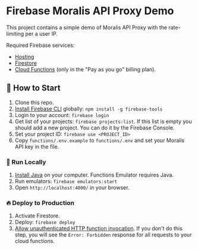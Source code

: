 # Firebase Moralis API Proxy Demo

This project contains a simple demo of Moralis API Proxy with the rate-limiting per a user IP.

Required Firebase services:

- [Hosting](https://firebase.google.com/docs/hosting)
- [Firestore](https://firebase.google.com/docs/firestore)
- [Cloud Functions](https://firebase.google.com/docs/functions) (only in the "Pay as you go" billing plan).

## 🚀 How to Start

1. Clone this repo.
2. [Install Firebase CLI](https://firebase.google.com/docs/cli) globally: `npm install -g firebase-tools`
3. Login to your account: `firebase login`
4. Get list of your projects: `firebase projects:list`. If this list is empty you should add a new project. You can do it by the Firebase Console.
5. Set your project ID: `firebase use <PROJECT_ID>`
6. Copy `functions/.env.example` to `functions/.env` and set your Moralis API key in the file.

### 🔌 Run Locally

1. [Install Java](https://www.oracle.com/java/technologies/javase/jdk18-archive-downloads.html) on your computer. Functions Emulator requires Java.
2. Run emulators: `firebase emulators:start`
3. Open `http://localhost:4000/` in your browser.

### 🔥 Deploy to Production

1. Activate Firestore.
2. Deploy: `firebase deploy`
3. [Allow unauthenticated HTTP function invocation](https://cloud.google.com/functions/docs/securing/managing-access-iam#allowing_unauthenticated_http_function_invocation). If you don't do this step, you will see the `Error: Forbidden` response for all requests to your cloud functions.
